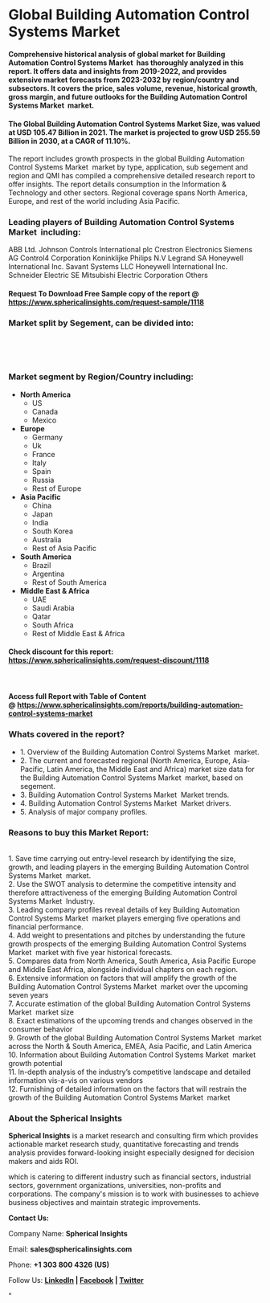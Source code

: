 <h1 class="news-post-title">Global Building Automation Control Systems Market</h1>
<p><strong>Comprehensive historical analysis of global market for Building Automation Control Systems Market&nbsp; has thoroughly analyzed in this report. It offers data and insights from 2019-2022, and provides extensive market forecasts from 2023-2032 by region/country and subsectors. It covers the price, sales volume, revenue, historical growth, gross margin, and future outlooks for the Building Automation Control Systems Market&nbsp; market.</strong></p>
<h4><strong>The Global Building Automation Control Systems Market Size, was valued at USD 105.47 Billion in 2021. The market is projected to grow USD 255.59 Billion in 2030, at a CAGR of 11.10%. </strong></h4>
<p>The report includes growth prospects in the global Building Automation Control Systems Market&nbsp; market by type, application, sub segement and region and QMI has compiled a comprehensive detailed research report to offer insights. The report details consumption in the Information &amp; Technology and other sectors. Regional coverage spans North America, Europe, and rest of the world including Asia Pacific.</p>
<h3><strong>Leading players of Building Automation Control Systems Market&nbsp; including:</strong></h3>
<p>ABB Ltd. Johnson Controls International plc Crestron Electronics Siemens AG Control4 Corporation Koninklijke Philips N.V Legrand SA Honeywell International Inc. Savant Systems LLC Honeywell International Inc. Schneider Electric SE Mitsubishi Electric Corporation Others</p>
<h4>Request To Download Free Sample copy of the report  @ <a href="https://www.sphericalinsights.com/request-sample/1118">https://www.sphericalinsights.com/request-sample/1118</a></h4>
<h3><strong>Market split by Segement, can be divided into:</strong></h3>
<p>&nbsp;</p>
<p>&nbsp;</p>
<h3><strong>Market segment by Region/Country including:</strong></h3>
<ul>
<li><strong>North America</strong>
<ul>
<li>US</li>
<li>Canada</li>
<li>Mexico</li>
</ul>
</li>
<li><strong>Europe</strong>
<ul>
<li>Germany</li>
<li>Uk</li>
<li>France</li>
<li>Italy</li>
<li>Spain</li>
<li>Russia</li>
<li>Rest of Europe</li>
</ul>
</li>
<li><strong>Asia Pacific</strong>
<ul>
<li>China</li>
<li>Japan</li>
<li>India</li>
<li>South Korea</li>
<li>Australia</li>
<li>Rest of Asia Pacific</li>
</ul>
</li>
<li><strong>South America</strong>
<ul>
<li>Brazil</li>
<li>Argentina</li>
<li>Rest of South America</li>
</ul>
</li>
<li><strong>Middle East &amp; Africa</strong>
<ul>
<li>UAE</li>
<li>Saudi Arabia</li>
<li>Qatar</li>
<li>South Africa</li>
<li>Rest of Middle East &amp; Africa</li>
</ul>
</li>
</ul>
<h4>Check discount for this report: <a href="https://www.sphericalinsights.com/request-discount/1118">https://www.sphericalinsights.com/request-discount/1118</a></h4>
<p>&nbsp;</p>
<h4>Access full Report with Table of Content @&nbsp;<a href="https://www.sphericalinsights.com/reports/building-automation-control-systems-market">https://www.sphericalinsights.com/reports/building-automation-control-systems-market</a>&nbsp;</h4>
<h3><strong>Whats covered in the report?</strong></h3>
<ul>
<li>1. Overview of the Building Automation Control Systems Market&nbsp; market.</li>
<li>2. The current and forecasted regional (North America, Europe, Asia-Pacific, Latin America, the Middle East and Africa) market size data for the Building Automation Control Systems Market&nbsp; market, based on segement.</li>
<li>3. Building Automation Control Systems Market&nbsp; Market trends.</li>
<li>4. Building Automation Control Systems Market&nbsp; Market drivers.</li>
<li>5. Analysis of major company profiles.</li>
</ul>
<h3><strong>Reasons to buy this Market Report:</strong></h3>
<p><br /> 1. Save time carrying out entry-level research by identifying the size, growth, and leading players in the emerging Building Automation Control Systems Market&nbsp; market.<br /> 2. Use the SWOT analysis to determine the competitive intensity and therefore attractiveness of the emerging Building Automation Control Systems Market&nbsp; Industry.<br /> 3. Leading company profiles reveal details of key Building Automation Control Systems Market&nbsp; market players emerging five operations and financial performance.<br /> 4. Add weight to presentations and pitches by understanding the future growth prospects of the emerging Building Automation Control Systems Market&nbsp; market with five year historical forecasts.<br /> 5. Compares data from North America, South America, Asia Pacific Europe and Middle East Africa, alongside individual chapters on each region.<br /> 6. Extensive information on factors that will amplify the growth of the Building Automation Control Systems Market&nbsp; market over the upcoming seven years<br /> 7. Accurate estimation of the global Building Automation Control Systems Market&nbsp; market size <br /> 8. Exact estimations of the upcoming trends and changes observed in the consumer behavior <br /> 9. Growth of the global Building Automation Control Systems Market&nbsp; market across the North &amp; South America, EMEA, Asia Pacific, and Latin America<br /> 10. Information about Building Automation Control Systems Market&nbsp; market growth potential<br /> 11. In-depth analysis of the industry&rsquo;s competitive landscape and detailed information vis-a-vis on various vendors<br /> 12. Furnishing of detailed information on the factors that will restrain the growth of the Building Automation Control Systems Market&nbsp; market</p>
<h3><strong>About the Spherical Insights</strong></h3>
<p><strong>Spherical Insights</strong> is a market research and consulting firm which provides actionable market research study, quantitative forecasting and trends analysis provides forward-looking insight especially designed for decision makers and aids ROI.</p>
<p>which is catering to different industry such as financial sectors, industrial sectors, government organizations, universities, non-profits and corporations. The company's mission is to work with businesses to achieve business objectives and maintain strategic improvements.</p>
<p><strong>Contact Us:</strong></p>
<p>Company Name: <strong>Spherical Insights</strong></p>
<p>Email: <strong>sales@sphericalinsights.com</strong></p>
<p>Phone: <strong>+1 303 800 4326 (US)</strong></p>
<p>Follow Us: <strong><a href="https://www.linkedin.com/company/spherical-insight/"><u>LinkedIn</u></a> | <a href="https://www.facebook.com/sphericalinsights22"><u>Facebook</u></a> | <a href="https://twitter.com/SInsights_US"><u>Twitter</u></a></strong></p>
<p>"</p>
